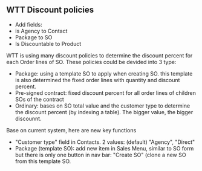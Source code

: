 ## WTT Discount policies
- Add fields:
 - is Agency to Contact
 - Package to SO
 - Is Discountable to Product

WTT is using many discount policies to determine the discount percent for each Order lines of SO. These policies could be devided into 3 type: 
 - Package: using a template SO to apply when creating SO. this template is also determined the fixed order lines with quantity and discount percent. 
 - Pre-signed contract: fixed discount percent for all order lines of children SOs of the contract
 - Ordinary: bases on SO total value and the customer type to determine the discount percent (by indexing a table). The bigger value, the bigger discounnt.

Base on current system, here are new key functions
 - "Customer type" field in Contacts. 2 values: (default) "Agency", "Direct"
 - Package (template SO): add new item in Sales Menu, similar to SO form but there is only one button in nav bar: "Create SO" (clone a new SO from this template SO.
